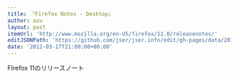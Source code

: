 ```yaml
---
title: 『Firefox Notes - Desktop』
author: azu
layout: post
itemUrl: 'http://www.mozilla.org/en-US/firefox/11.0/releasenotes/'
editJSONPath: 'https://github.com/jser/jser.info/edit/gh-pages/data/2012/03/index.json'
date: '2012-03-17T21:00:00+00:00'
---
```

FIrefox 11のリリースノート
